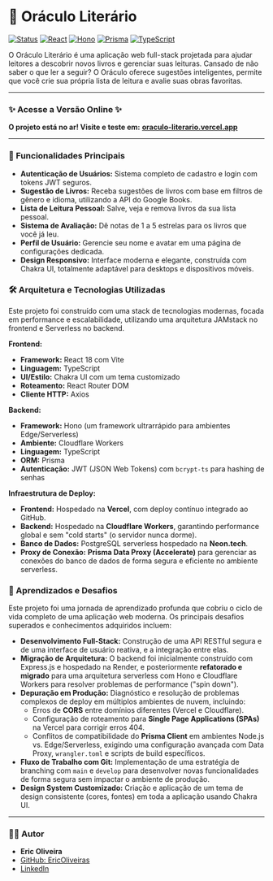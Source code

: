 # 🔮 Oráculo Literário

[![Status](https://img.shields.io/badge/status-concluído-brightgreen.svg)](https://github.com/EricOliveiras/sugestor-de-livros)
[![React](https://img.shields.io/badge/React-18-blue?logo=react)](https://react.dev/)
[![Hono](https://img.shields.io/badge/Hono-4-orange?logo=hono)](https://hono.dev/)
[![Prisma](https://img.shields.io/badge/Prisma-5-blueviolet?logo=prisma)](https://www.prisma.io/)
[![TypeScript](https://img.shields.io/badge/TypeScript-5-blue?logo=typescript)](https://www.typescriptlang.org/)

O Oráculo Literário é uma aplicação web full-stack projetada para ajudar leitores a descobrir novos livros e gerenciar suas leituras. Cansado de não saber o que ler a seguir? O Oráculo oferece sugestões inteligentes, permite que você crie sua própria lista de leitura e avalie suas obras favoritas.

---

### ✨ **Acesse a Versão Online** ✨

**O projeto está no ar! Visite e teste em:** **[oraculo-literario.vercel.app](https://oraculo-literario.vercel.app/)**

---

### 🚀 Funcionalidades Principais

* **Autenticação de Usuários:** Sistema completo de cadastro e login com tokens JWT seguros.
* **Sugestão de Livros:** Receba sugestões de livros com base em filtros de gênero e idioma, utilizando a API do Google Books.
* **Lista de Leitura Pessoal:** Salve, veja e remova livros da sua lista pessoal.
* **Sistema de Avaliação:** Dê notas de 1 a 5 estrelas para os livros que você já leu.
* **Perfil de Usuário:** Gerencie seu nome e avatar em uma página de configurações dedicada.
* **Design Responsivo:** Interface moderna e elegante, construída com Chakra UI, totalmente adaptável para desktops e dispositivos móveis.

### 🛠️ Arquitetura e Tecnologias Utilizadas

Este projeto foi construído com uma stack de tecnologias modernas, focada em performance e escalabilidade, utilizando uma arquitetura JAMstack no frontend e Serverless no backend.

**Frontend:**
* **Framework:** React 18 com Vite
* **Linguagem:** TypeScript
* **UI/Estilo:** Chakra UI com um tema customizado
* **Roteamento:** React Router DOM
* **Cliente HTTP:** Axios

**Backend:**
* **Framework:** Hono (um framework ultrarrápido para ambientes Edge/Serverless)
* **Ambiente:** Cloudflare Workers
* **Linguagem:** TypeScript
* **ORM:** Prisma
* **Autenticação:** JWT (JSON Web Tokens) com `bcrypt-ts` para hashing de senhas

**Infraestrutura de Deploy:**
* **Frontend:** Hospedado na **Vercel**, com deploy contínuo integrado ao GitHub.
* **Backend:** Hospedado na **Cloudflare Workers**, garantindo performance global e sem "cold starts" (o servidor nunca dorme).
* **Banco de Dados:** PostgreSQL serverless hospedado na **Neon.tech**.
* **Proxy de Conexão:** **Prisma Data Proxy (Accelerate)** para gerenciar as conexões do banco de dados de forma segura e eficiente no ambiente serverless.

### 🧠 Aprendizados e Desafios

Este projeto foi uma jornada de aprendizado profunda que cobriu o ciclo de vida completo de uma aplicação web moderna. Os principais desafios superados e conhecimentos adquiridos incluem:

* **Desenvolvimento Full-Stack:** Construção de uma API RESTful segura e de uma interface de usuário reativa, e a integração entre elas.
* **Migração de Arquitetura:** O backend foi inicialmente construído com Express.js e hospedado na Render, e posteriormente **refatorado e migrado** para uma arquitetura serverless com Hono e Cloudflare Workers para resolver problemas de performance ("spin down").
* **Depuração em Produção:** Diagnóstico e resolução de problemas complexos de deploy em múltiplos ambientes de nuvem, incluindo:
    * Erros de **CORS** entre domínios diferentes (Vercel e Cloudflare).
    * Configuração de roteamento para **Single Page Applications (SPAs)** na Vercel para corrigir erros 404.
    * Conflitos de compatibilidade do **Prisma Client** em ambientes Node.js vs. Edge/Serverless, exigindo uma configuração avançada com Data Proxy, `wrangler.toml` e scripts de build específicos.
* **Fluxo de Trabalho com Git:** Implementação de uma estratégia de branching com `main` e `develop` para desenvolver novas funcionalidades de forma segura sem impactar o ambiente de produção.
* **Design System Customizado:** Criação e aplicação de um tema de design consistente (cores, fontes) em toda a aplicação usando Chakra UI.

---

### 👨‍💻 Autor

* **Eric Oliveira**
* [GitHub: EricOliveiras](https://github.com/EricOliveiras)
* [LinkedIn](https://www.linkedin.com/in/heyeriic/)